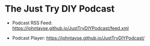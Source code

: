 # The Just Try DIY Podcast

- Podcast RSS Feed: https://johntayse.github.io/JustTryDIYPodcast/feed.xml

- Podcast Player: https://johntayse.github.io/JustTryDIYPodcast/